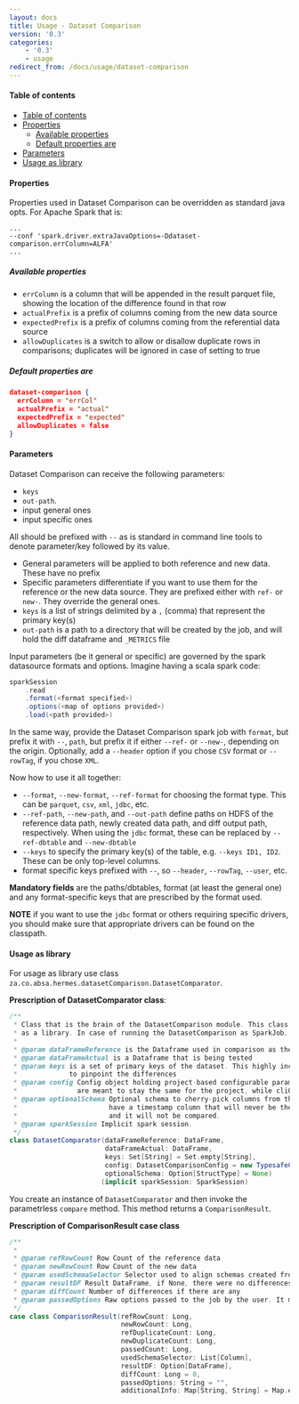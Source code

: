```yaml
---
layout: docs
title: Usage - Dataset Comparison
version: '0.3'
categories:
    - '0.3'
    - usage
redirect_from: /docs/usage/dataset-comparison
---
```


#### Table of contents

- [Table of contents](#table-of-contents)
- [Properties](#properties)
  - [Available properties](#available-properties)
  - [Default properties are](#default-properties-are)
- [Parameters](#parameters)
- [Usage as library](#usage-as-library)

#### Properties

Properties used in Dataset Comparison can be overridden as standard java opts. For Apache Spark that is:

```shell
...
--conf 'spark.driver.extraJavaOptions=-Ddataset-comparison.errColumn=ALFA'
...
```

##### Available properties

- `errColumn` is a column that will be appended in the result parquet file, showing the location of the difference found in that row
- `actualPrefix` is a prefix of columns coming from the new data source
- `expectedPrefix` is a prefix of columns coming from the referential data source
- `allowDuplicates` is a switch to allow or disallow duplicate rows in comparisons; duplicates will be ignored in case of setting to true

##### Default properties are

```json
dataset-comparison {
  errColumn = "errCol"
  actualPrefix = "actual"
  expectedPrefix = "expected"
  allowDuplicates = false
}
```

#### Parameters

Dataset Comparison can receive the following parameters:

- `keys`
- `out-path`. 
- input general ones
- input specific ones
 
All should be prefixed with `--` as is standard in command line tools to denote parameter/key followed by its value.

- General parameters will be applied to both reference and new data. These have no prefix
- Specific parameters differentiate if you want to use them for the reference or the new data source. They are prefixed either with `ref-` or `new-`. They override the general ones.
- `keys` is a list of strings delimited by a `,` (comma) that represent the primary key(s)
- `out-path` is a path to a directory that will be created by the job, and will hold the diff dataframe and `_METRICS` file

Input parameters (be it general or specific) are governed by the spark datasource formats and options. Imagine having a scala spark code:

```scala
sparkSession
    .read
    .format(<format specified>)
    .options(<map of options provided>)
    .load(<path provided>)
```

In the same way, provide the Dataset Comparison spark job with `format`, but prefix it with `--`, `path`, but prefix it if either `--ref-` or `--new-`, depending on the origin. Optionally, add a `--header` option if you chose `CSV` format or `--rowTag`, if you chose `XML`.

Now how to use it all together:

- `--format`, `--new-format`, `--ref-format` for choosing the format type. This can be `parquet`, `csv`, `xml`, `jdbc`, etc.
- `--ref-path`, `--new-path`, and `--out-path` define paths on HDFS of the reference data path, newly created data path, and diff output path, respectively. When using the `jdbc` format, these can be replaced by `--ref-dbtable` and `--new-dbtable`
- `--keys` to specify the primary key(s) of the table, e.g. `--keys ID1, ID2`. These can be only top-level columns.
- format specific keys prefixed with `--`, so `--header`, `--rowTag`, `--user`, etc.

**Mandatory fields** are the paths/dbtables, format (at least the general one) and any format-specific keys that are prescribed by the format used.

**NOTE** if you want to use the `jdbc` format or others requiring specific drivers, you should make sure that appropriate drivers can be found on the classpath.


#### Usage as library

For usage as library use class `za.co.absa.hermes.datasetComparison.DatasetComparator`. 

**Prescription of DatasetComparator class**:

```scala
/**
 * Class that is the brain of the DatasetComparison module. This class should be used in case of using DatasetComparison
 * as a library. In case of running the DatasetComparison as SparkJob, please use the DatasetComparisonJob.
 *
 * @param dataFrameReference is the Dataframe used in comparison as the origin of truth
 * @param dataFrameActual is a Dataframe that is being tested
 * @param keys is a set of primary keys of the dataset. This highly increases the accuracy of the output as we are then able
 *             to pinpoint the differences
 * @param config Config object holding project-based configurable parameters. The difference to the cliOptions is that these
 *               are meant to stay the same for the project, while cliOptions change for each test
 * @param optionalSchema Optional schema to cherry-pick columns from the two DataFrames to compare. For example, if you
 *                       have a timestamp column that will never be the same; you provide a schema without that timestamp
 *                       and it will not be compared.
 * @param sparkSession Implicit spark session.
 */
class DatasetComparator(dataFrameReference: DataFrame,
                        dataFrameActual: DataFrame,
                        keys: Set[String] = Set.empty[String],
                        config: DatasetComparisonConfig = new TypesafeConfig(None),
                        optionalSchema: Option[StructType] = None)
                       (implicit sparkSession: SparkSession)
```

You create an instance of `DatasetComparator` and then invoke the parametrless `compare` method. This method returns a `ComparisonResult`.

**Prescription of ComparisonResult case class**

```scala
/**
 *
 * @param refRowCount Row Count of the reference data
 * @param newRowCount Row Count of the new data
 * @param usedSchemaSelector Selector used to align schemas created from reference data schema
 * @param resultDF Result DataFrame, if None, there were no differences between reference and new data
 * @param diffCount Number of differences if there are any
 * @param passedOptions Raw options passed to the job by the user. It might be empty if comparison used as a library
 */
case class ComparisonResult(refRowCount: Long,
                            newRowCount: Long,
                            refDuplicateCount: Long,
                            newDuplicateCount: Long,
                            passedCount: Long,
                            usedSchemaSelector: List[Column],
                            resultDF: Option[DataFrame],
                            diffCount: Long = 0,
                            passedOptions: String = "",
                            additionalInfo: Map[String, String] = Map.empty)
```
